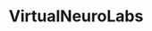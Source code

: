 ---
title: "VirtualNeuroLabs"
img: "mt_theoret_sensit.webp"
image_alt: "VirtualNeuroLabs Image"
link: "./virtualneurolabs/content"
description: |
  VirtualNeuroLabs provides a collection of MATLAB tools designed to simulate physiological and psychophysical experiments. It also illustrates the behavior of neural models when processing complex stimuli. These tools are ideal for students studying visual neuroscience at a graduate level.
references:
  - "Simulating Physiological and Psychophysical Experiments Using VirtualNeuroLabs. Visual Neuroscience Study Tool."
---
